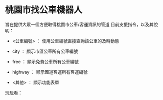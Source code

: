 # 桃園市找公車機器人
旨在提供大眾一個方便取得桃園市公車/客運資訊的管道
目前支援指令，以及其說明：

- <公車編號> ： 使用公車編號直接查詢該公車的及時動態

- city ： 顯示市區公車所有公車編號

- free ： 顯示免費公車所有公車編號

- highway ： 顯示國道客運所有客運編號

- <其他> ： 顯示功能表單

玩玩看：


